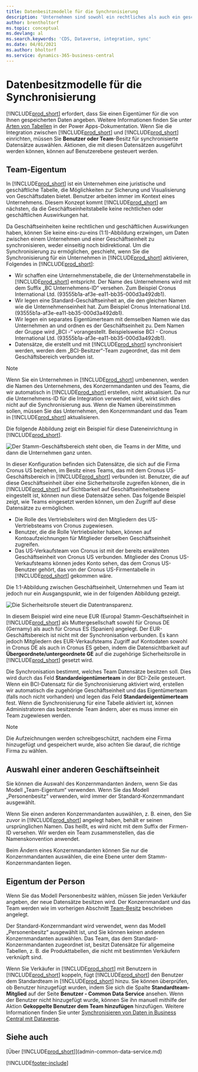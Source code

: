```yaml
---
title: Datenbesitzmodelle für die Synchronisierung
description: 'Unternehmen sind sowohl ein rechtliches als auch ein geschäftliches Konstrukt, und sie werden zur Sicherung und Visualisierung von Geschäftsdaten verwendet.'
author: brentholtorf
ms.topic: conceptual
ms.devlang: al
ms.search.keywords: 'CDS, Dataverse, integration, sync'
ms.date: 04/01/2021
ms.author: bholtorf
ms.service: dynamics-365-business-central
---
```


# Datenbesitzmodelle für die Synchronisierung

[!INCLUDE[prod_short](includes/cds_long_md.md)] erfordert, dass Sie einen Eigentümer für die von Ihnen gespeicherten Daten angeben. Weitere Informationen finden Sie unter [Arten von Tabellen](/powerapps/maker/data-platform/types-of-entities) in der Power Apps-Dokumentation. Wenn Sie die Integration zwischen [!INCLUDE[prod_short](includes/cds_long_md.md)] und [!INCLUDE[prod_short](includes/prod_short.md)] einrichten, müssen Sie **Benutzer oder Team**-Besitz für synchronisierte Datensätze auswählen. Aktionen, die mit diesen Datensätzen ausgeführt werden können, können auf Benutzerebene gesteuert werden. <!--We recommend the Team ownership model because it makes it easier to manage ownership for multiple people.NO LONGER TRUE IN DATAVERSE-->

## Team-Eigentum
In [!INCLUDE[prod_short](includes/prod_short.md)] ist ein Unternehmen eine juristische und geschäftliche Tabelle, die Möglichkeiten zur Sicherung und Visualisierung von Geschäftsdaten bietet. Benutzer arbeiten immer im Kontext eines Unternehmens. Diesem Konzept kommt [!INCLUDE[prod_short](includes/cds_long_md.md)] am nächsten, da die Geschäftseinheitstabelle keine rechtlichen oder geschäftlichen Auswirkungen hat.

Da Geschäftseinheiten keine rechtlichen und geschäftlichen Auswirkungen haben, können Sie keine eins-zu-eins (1:1)-Abbildung erzwingen, um Daten zwischen einem Unternehmen und einer Geschäftseinheit zu synchronisieren, weder einseitig noch bidirektional. Um die Synchronisierung zu ermöglichen, geschieht, wenn Sie die Synchronisierung für ein Unternehmen in [!INCLUDE[prod_short](includes/prod_short.md)] aktivieren, Folgendes in [!INCLUDE[prod_short](includes/cds_long_md.md)]:

* Wir schaffen eine Unternehmenstabelle, die der Unternehmenstabelle in [!INCLUDE[prod_short](includes/prod_short.md)] entspricht. Der Name des Unternehmens wird mit dem Suffix „BC Unternehmens-ID“ versehen. Zum Beispiel Cronus International Ltd. (93555b1a-af3e-ea11-bb35-000d3a492db1).
* Wir legen eine Standard-Geschäftseinheit an, die den gleichen Namen wie die Unternehmenseinheit hat. Zum Beispiel Cronus International Ltd. (93555b1a-af3e-ea11-bb35-000d3a492db1).
* Wir legen ein separates Eigentümerteam mit demselben Namen wie das Unternehmen an und ordnen es der Geschäftseinheit zu. Dem Namen der Gruppe wird „BCI -“ vorangestellt. Beispielsweise BCI - Cronus International Ltd. (93555b1a-af3e-ea11-bb35-000d3a492db1).
* Datensätze, die erstellt und mit [!INCLUDE[prod_short](includes/cds_long_md.md)] synchronisiert werden, werden dem „BCI-Besitzer“-Team zugeordnet, das mit dem Geschäftsbereich verbunden ist.

> [!NOTE]
> Wenn Sie ein Unternehmen in [!INCLUDE[prod_short](includes/prod_short.md)] umbenennen, werden die Namen des Unternehmens, des Konzernmandanten und des Teams, die wir automatisch in [!INCLUDE[prod_short](includes/cds_long_md.md)] erstellen, nicht aktualisiert. Da nur die Unternehmens-ID für die Integration verwendet wird, wirkt sich dies nicht auf die Synchronisierung aus. Wenn die Namen übereinstimmen sollen, müssen Sie das Unternehmen, den Konzernmandant und das Team in [!INCLUDE[prod_short](includes/cds_long_md.md)] aktualisieren.

Die folgende Abbildung zeigt ein Beispiel für diese Dateneinrichtung in [!INCLUDE[prod_short](includes/cds_long_md.md)].

![Der Stamm-Geschäftsbereich steht oben, die Teams in der Mitte, und dann die Unternehmen ganz unten.](media/cds_bu_team_company.png)

In dieser Konfiguration befinden sich Datensätze, die sich auf die Firma Cronus US beziehen, im Besitz eines Teams, das mit dem Cronus US-Geschäftsbereich in [!INCLUDE[prod_short](includes/cds_long_md.md)] verbunden ist. Benutzer, die auf diese Geschäftseinheit über eine Sicherheitsrolle zugreifen können, die in [!INCLUDE[prod_short](includes/cds_long_md.md)] auf Sichtbarkeit auf Geschäftseinheitsebene eingestellt ist, können nun diese Datensätze sehen. Das folgende Beispiel zeigt, wie Teams eingesetzt werden können, um den Zugriff auf diese Datensätze zu ermöglichen.

* Die Rolle des Vertriebsleiters wird den Mitgliedern des US-Vertriebsteams von Cronus zugewiesen.
* Benutzer, die die Rolle Vertriebsleiter haben, können auf Kontoaufzeichnungen für Mitglieder derselben Geschäftseinheit zugreifen.
* Das US-Verkaufsteam von Cronus ist mit der bereits erwähnten Geschäftseinheit von Cronus US verbunden. Mitglieder des Cronus US-Verkaufsteams können jedes Konto sehen, das dem Cronus US-Benutzer gehört, das von der Cronus US-Firmentabelle in [!INCLUDE[prod_short](includes/prod_short.md)] gekommen wäre.

Die 1:1-Abbildung zwischen Geschäftseinheit, Unternehmen und Team ist jedoch nur ein Ausgangspunkt, wie in der folgenden Abbildung gezeigt.

![Die Sicherheitsrolle steuert die Datentransparenz.](media/cds_bu_team_company_2.png)

In diesem Beispiel wird eine neue EUR (Europa) Stamm-Geschäftseinheit in [!INCLUDE[prod_short](includes/cds_long_md.md)] als Muttergesellschaft sowohl für Cronus DE (Gernamy) als auch für Cronus ES (Spanien) angelegt. Der EUR-Geschäftsbereich ist nicht mit der Synchronisation verbunden. Es kann jedoch Mitgliedern des EUR-Verkaufsteams Zugriff auf Kontodaten sowohl in Cronus DE als auch in Cronus ES geben, indem die Datensichtbarkeit auf **Übergeordnete/untergeordnete GE** auf die zugehörige Sicherheitsrolle in [!INCLUDE[prod_short](includes/cds_long_md.md)] gesetzt wird.

Die Synchronisation bestimmt, welches Team Datensätze besitzen soll. Dies wird durch das Feld **Standardeigentümerteam** in der BCI-Zeile gesteuert. Wenn ein BCI-Datensatz für die Synchronisierung aktiviert wird, erstellen wir automatisch die zugehörige Geschäftseinheit und das Eigentümerteam (falls noch nicht vorhanden) und legen das Feld **Standardeigentümerteam** fest. Wenn die Synchronisierung für eine Tabelle aktiviert ist, können Administratoren das besitzende Team ändern, aber es muss immer ein Team zugewiesen werden.

> [!NOTE]
> Die Aufzeichnungen werden schreibgeschützt, nachdem eine Firma hinzugefügt und gespeichert wurde, also achten Sie darauf, die richtige Firma zu wählen.

## Auswahl einer anderen Geschäftseinheit
Sie können die Auswahl des Konzernmandanten ändern, wenn Sie das Modell „Team-Eigentum“ verwenden. Wenn Sie das Modell „Personenbesitz“ verwenden, wird immer der Standard-Konzernmandant ausgewählt. 

Wenn Sie einen anderen Konzernmandanten auswählen, z. B. einen, den Sie zuvor in [!INCLUDE[prod_short](includes/cds_long_md.md)] angelegt haben, behält er seinen ursprünglichen Namen. Das heißt, es wird nicht mit dem Suffix der Firmen-ID versehen. Wir werden ein Team zusammenstellen, das die Namenskonvention anwendet.

Beim Ändern eines Konzernmandanten können Sie nur die Konzernmandanten auswählen, die eine Ebene unter dem Stamm-Konzernmandanten liegen.

## Eigentum der Person
Wenn Sie das Modell Personenbesitz wählen, müssen Sie jeden Verkäufer angeben, der neue Datensätze besitzen wird. Der Konzernmandant und das Team werden wie im vorherigen Abschnitt [Team-Besitz](admin-cds-company-concept.md#team-ownership) beschrieben angelegt.

Der Standard-Konzernmandant wird verwendet, wenn das Modell „Personenbesitz“ ausgewählt ist, und Sie können keinen anderen Konzernmandanten auswählen. Das Team, das dem Standard-Konzernmandanten zugeordnet ist, besitzt Datensätze für allgemeine Tabellen, z. B. die Produkttabellen, die nicht mit bestimmten Verkäufern verknüpft sind.

Wenn Sie Verkäufer in [!INCLUDE[prod_short](includes/prod_short.md)] mit Benutzern in [!INCLUDE[prod_short](includes/cds_long_md.md)] koppeln, fügt [!INCLUDE[prod_short](includes/prod_short.md)] den Benutzer dem Standardteam in [!INCLUDE[prod_short](includes/cds_long_md.md)] hinzu. Sie können überprüfen, ob Benutzer hinzugefügt wurden, indem Sie sich die Spalte **Standardteam-Mitglied** auf der Seite **Benutzer - Common Data Service** ansehen. Wenn der Benutzer nicht hinzugefügt wurde, können Sie ihn manuell mithilfe der Aktion **Gekoppelte Benutzer dem Team hinzufügen** hinzufügen. Weitere Informationen finden Sie unter [Synchronisieren von Daten in Business Central mit Dataverse](admin-synchronizing-business-central-and-sales.md).

## Siehe auch
[Über [!INCLUDE[prod_short](includes/cds_long_md.md)]](admin-common-data-service.md)

[!INCLUDE[footer-include](includes/footer-banner.md)]